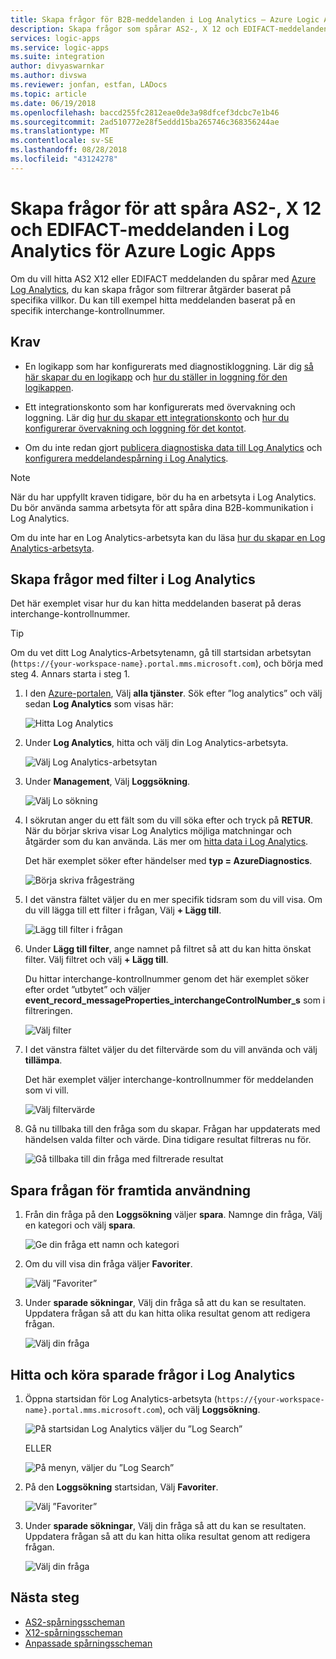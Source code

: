```yaml
---
title: Skapa frågor för B2B-meddelanden i Log Analytics – Azure Logic Apps | Microsoft Docs
description: Skapa frågor som spårar AS2-, X 12 och EDIFACT-meddelanden med Log Analytics för Azure Logic Apps
services: logic-apps
ms.service: logic-apps
ms.suite: integration
author: divyaswarnkar
ms.author: divswa
ms.reviewer: jonfan, estfan, LADocs
ms.topic: article
ms.date: 06/19/2018
ms.openlocfilehash: baccd255fc2812eae0de3a98dfcef3dcbc7e1b46
ms.sourcegitcommit: 2ad510772e28f5eddd15ba265746c368356244ae
ms.translationtype: MT
ms.contentlocale: sv-SE
ms.lasthandoff: 08/28/2018
ms.locfileid: "43124278"
---
```

# <a name="create-queries-for-tracking-as2-x12-and-edifact-messages-in-log-analytics-for-azure-logic-apps"></a>Skapa frågor för att spåra AS2-, X 12 och EDIFACT-meddelanden i Log Analytics för Azure Logic Apps

Om du vill hitta AS2 X12 eller EDIFACT meddelanden du spårar med [Azure Log Analytics](../log-analytics/log-analytics-overview.md), du kan skapa frågor som filtrerar åtgärder baserat på specifika villkor. Du kan till exempel hitta meddelanden baserat på en specifik interchange-kontrollnummer.

## <a name="requirements"></a>Krav

* En logikapp som har konfigurerats med diagnostikloggning. Lär dig [så här skapar du en logikapp](../logic-apps/quickstart-create-first-logic-app-workflow.md) och [hur du ställer in loggning för den logikappen](../logic-apps/logic-apps-monitor-your-logic-apps.md#azure-diagnostics).

* Ett integrationskonto som har konfigurerats med övervakning och loggning. Lär dig [hur du skapar ett integrationskonto](../logic-apps/logic-apps-enterprise-integration-create-integration-account.md) och [hur du konfigurerar övervakning och loggning för det kontot](../logic-apps/logic-apps-monitor-b2b-message.md).

* Om du inte redan gjort [publicera diagnostiska data till Log Analytics](../logic-apps/logic-apps-track-b2b-messages-omsportal.md) och [konfigurera meddelandespårning i Log Analytics](../logic-apps/logic-apps-track-b2b-messages-omsportal.md).

> [!NOTE]
> När du har uppfyllt kraven tidigare, bör du ha en arbetsyta i Log Analytics. Du bör använda samma arbetsyta för att spåra dina B2B-kommunikation i Log Analytics. 
>  
> Om du inte har en Log Analytics-arbetsyta kan du läsa [hur du skapar en Log Analytics-arbetsyta](../log-analytics/log-analytics-quick-create-workspace.md).

## <a name="create-message-queries-with-filters-in-log-analytics"></a>Skapa frågor med filter i Log Analytics

Det här exemplet visar hur du kan hitta meddelanden baserat på deras interchange-kontrollnummer.

> [!TIP] 
> Om du vet ditt Log Analytics-Arbetsytenamn, gå till startsidan arbetsytan (`https://{your-workspace-name}.portal.mms.microsoft.com`), och börja med steg 4. Annars starta i steg 1.

1. I den [Azure-portalen](https://portal.azure.com), Välj **alla tjänster**. Sök efter ”log analytics” och välj sedan **Log Analytics** som visas här:

   ![Hitta Log Analytics](media/logic-apps-track-b2b-messages-omsportal-query-filter-control-number/browseloganalytics.png)

2. Under **Log Analytics**, hitta och välj din Log Analytics-arbetsyta.

   ![Välj Log Analytics-arbetsytan](media/logic-apps-track-b2b-messages-omsportal-query-filter-control-number/selectla.png)

3. Under **Management**, Välj **Loggsökning**.

   ![Välj Lo sökning](media/logic-apps-track-b2b-messages-omsportal-query-filter-control-number/azure-portal-page.png)

4. I sökrutan anger du ett fält som du vill söka efter och tryck på **RETUR**. När du börjar skriva visar Log Analytics möjliga matchningar och åtgärder som du kan använda. Läs mer om [hitta data i Log Analytics](../log-analytics/log-analytics-log-searches.md).

   Det här exemplet söker efter händelser med **typ = AzureDiagnostics**.

   ![Börja skriva frågesträng](media/logic-apps-track-b2b-messages-omsportal-query-filter-control-number/oms-start-query.png)

5. I det vänstra fältet väljer du en mer specifik tidsram som du vill visa. Om du vill lägga till ett filter i frågan, Välj **+ Lägg till**.

   ![Lägg till filter i frågan](media/logic-apps-track-b2b-messages-omsportal-query-filter-control-number/query1.png)

6. Under **Lägg till filter**, ange namnet på filtret så att du kan hitta önskat filter. Välj filtret och välj **+ Lägg till**.

   Du hittar interchange-kontrollnummer genom det här exemplet söker efter ordet ”utbytet” och väljer **event_record_messageProperties_interchangeControlNumber_s** som i filtreringen.

   ![Välj filter](media/logic-apps-track-b2b-messages-omsportal-query-filter-control-number/oms-query-add-filter.png)

7. I det vänstra fältet väljer du det filtervärde som du vill använda och välj **tillämpa**.

   Det här exemplet väljer interchange-kontrollnummer för meddelanden som vi vill.

   ![Välj filtervärde](media/logic-apps-track-b2b-messages-omsportal-query-filter-control-number/oms-query-select-filter-value.png)

8. Gå nu tillbaka till den fråga som du skapar. Frågan har uppdaterats med händelsen valda filter och värde. Dina tidigare resultat filtreras nu för.

    ![Gå tillbaka till din fråga med filtrerade resultat](media/logic-apps-track-b2b-messages-omsportal-query-filter-control-number/oms-query-filtered-results.png)

<a name="save-oms-query"></a>

## <a name="save-your-query-for-future-use"></a>Spara frågan för framtida användning

1. Från din fråga på den **Loggsökning** väljer **spara**. Namnge din fråga, Välj en kategori och välj **spara**.

   ![Ge din fråga ett namn och kategori](media/logic-apps-track-b2b-messages-omsportal-query-filter-control-number/oms-query-save.png)

2. Om du vill visa din fråga väljer **Favoriter**.

   ![Välj ”Favoriter”](media/logic-apps-track-b2b-messages-omsportal-query-filter-control-number/oms-query-favorites.png)

3. Under **sparade sökningar**, Välj din fråga så att du kan se resultaten. Uppdatera frågan så att du kan hitta olika resultat genom att redigera frågan.

   ![Välj din fråga](media/logic-apps-track-b2b-messages-omsportal-query-filter-control-number/oms-log-search-find-favorites.png)

## <a name="find-and-run-saved-queries-in-log-analytics"></a>Hitta och köra sparade frågor i Log Analytics

1. Öppna startsidan för Log Analytics-arbetsyta (`https://{your-workspace-name}.portal.mms.microsoft.com`), och välj **Loggsökning**.

   ![På startsidan Log Analytics väljer du ”Log Search”](media/logic-apps-track-b2b-messages-omsportal-query-filter-control-number/logsearch.png)

   ELLER

   ![På menyn, väljer du ”Log Search”](media/logic-apps-track-b2b-messages-omsportal-query-filter-control-number/logsearch-2.png)

2. På den **Loggsökning** startsidan, Välj **Favoriter**.

   ![Välj ”Favoriter”](media/logic-apps-track-b2b-messages-omsportal-query-filter-control-number/oms-log-search-favorites.png)

3. Under **sparade sökningar**, Välj din fråga så att du kan se resultaten. Uppdatera frågan så att du kan hitta olika resultat genom att redigera frågan.

   ![Välj din fråga](media/logic-apps-track-b2b-messages-omsportal-query-filter-control-number/oms-log-search-find-favorites.png)

## <a name="next-steps"></a>Nästa steg

* [AS2-spårningsscheman](../logic-apps/logic-apps-track-integration-account-as2-tracking-schemas.md)
* [X12-spårningsscheman](../logic-apps/logic-apps-track-integration-account-x12-tracking-schema.md)
* [Anpassade spårningsscheman](../logic-apps/logic-apps-track-integration-account-custom-tracking-schema.md)